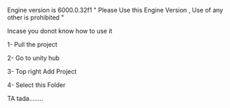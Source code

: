 Engine version is 6000.0.32f1 " Please Use this Engine Version , Use of any other is prohibited "

Incase you donot know how to use it
 
1- Pull the project 

2- Go to unity hub

3- Top right Add Project 

4- Select this Folder 

TA tada........
